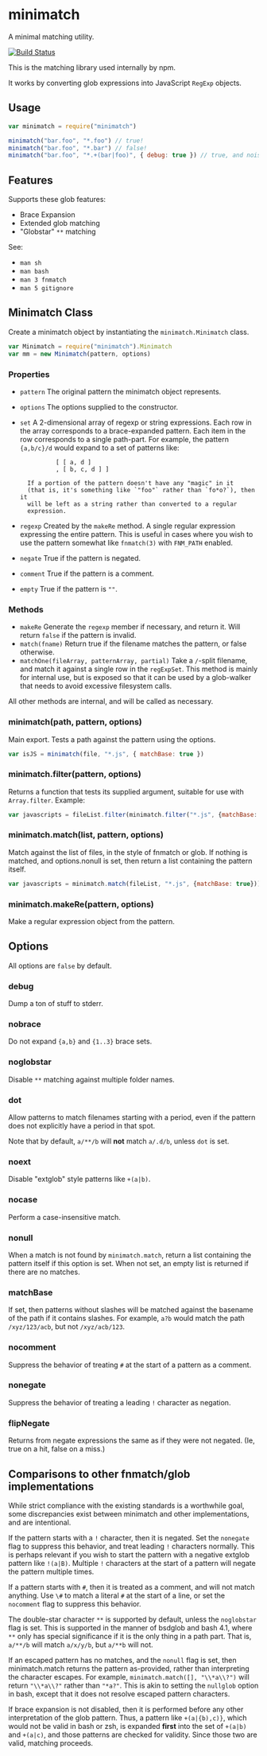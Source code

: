 # minimatch

A minimal matching utility.

[![Build Status](https://secure.travis-ci.org/isaacs/minimatch.svg)](http://travis-ci.org/isaacs/minimatch)


This is the matching library used internally by npm.

It works by converting glob expressions into JavaScript `RegExp`
objects.

## Usage

```javascript
var minimatch = require("minimatch")

minimatch("bar.foo", "*.foo") // true!
minimatch("bar.foo", "*.bar") // false!
minimatch("bar.foo", "*.+(bar|foo)", { debug: true }) // true, and noisy!
```

## Features

Supports these glob features:

* Brace Expansion
* Extended glob matching
* "Globstar" `**` matching

See:

* `man sh`
* `man bash`
* `man 3 fnmatch`
* `man 5 gitignore`

## Minimatch Class

Create a minimatch object by instantiating the `minimatch.Minimatch` class.

```javascript
var Minimatch = require("minimatch").Minimatch
var mm = new Minimatch(pattern, options)
```

### Properties

* `pattern` The original pattern the minimatch object represents.
* `options` The options supplied to the constructor.
* `set` A 2-dimensional array of regexp or string expressions.
	Each row in the
	array corresponds to a brace-expanded pattern.	Each item in the row
	corresponds to a single path-part.	For example, the pattern
	`{a,b/c}/d` would expand to a set of patterns like:

				[ [ a, d ]
				, [ b, c, d ] ]

		If a portion of the pattern doesn't have any "magic" in it
		(that is, it's something like `"foo"` rather than `fo*o?`), then it
		will be left as a string rather than converted to a regular
		expression.

* `regexp` Created by the `makeRe` method.	A single regular expression
	expressing the entire pattern.	This is useful in cases where you wish
	to use the pattern somewhat like `fnmatch(3)` with `FNM_PATH` enabled.
* `negate` True if the pattern is negated.
* `comment` True if the pattern is a comment.
* `empty` True if the pattern is `""`.

### Methods

* `makeRe` Generate the `regexp` member if necessary, and return it.
	Will return `false` if the pattern is invalid.
* `match(fname)` Return true if the filename matches the pattern, or
	false otherwise.
* `matchOne(fileArray, patternArray, partial)` Take a `/`-split
	filename, and match it against a single row in the `regExpSet`.	This
	method is mainly for internal use, but is exposed so that it can be
	used by a glob-walker that needs to avoid excessive filesystem calls.

All other methods are internal, and will be called as necessary.

### minimatch(path, pattern, options)

Main export.	Tests a path against the pattern using the options.

```javascript
var isJS = minimatch(file, "*.js", { matchBase: true })
```

### minimatch.filter(pattern, options)

Returns a function that tests its
supplied argument, suitable for use with `Array.filter`.	Example:

```javascript
var javascripts = fileList.filter(minimatch.filter("*.js", {matchBase: true}))
```

### minimatch.match(list, pattern, options)

Match against the list of
files, in the style of fnmatch or glob.	If nothing is matched, and
options.nonull is set, then return a list containing the pattern itself.

```javascript
var javascripts = minimatch.match(fileList, "*.js", {matchBase: true}))
```

### minimatch.makeRe(pattern, options)

Make a regular expression object from the pattern.

## Options

All options are `false` by default.

### debug

Dump a ton of stuff to stderr.

### nobrace

Do not expand `{a,b}` and `{1..3}` brace sets.

### noglobstar

Disable `**` matching against multiple folder names.

### dot

Allow patterns to match filenames starting with a period, even if
the pattern does not explicitly have a period in that spot.

Note that by default, `a/**/b` will **not** match `a/.d/b`, unless `dot`
is set.

### noext

Disable "extglob" style patterns like `+(a|b)`.

### nocase

Perform a case-insensitive match.

### nonull

When a match is not found by `minimatch.match`, return a list containing
the pattern itself if this option is set.	When not set, an empty list
is returned if there are no matches.

### matchBase

If set, then patterns without slashes will be matched
against the basename of the path if it contains slashes.	For example,
`a?b` would match the path `/xyz/123/acb`, but not `/xyz/acb/123`.

### nocomment

Suppress the behavior of treating `#` at the start of a pattern as a
comment.

### nonegate

Suppress the behavior of treating a leading `!` character as negation.

### flipNegate

Returns from negate expressions the same as if they were not negated.
(Ie, true on a hit, false on a miss.)


## Comparisons to other fnmatch/glob implementations

While strict compliance with the existing standards is a worthwhile
goal, some discrepancies exist between minimatch and other
implementations, and are intentional.

If the pattern starts with a `!` character, then it is negated.	Set the
`nonegate` flag to suppress this behavior, and treat leading `!`
characters normally.	This is perhaps relevant if you wish to start the
pattern with a negative extglob pattern like `!(a|B)`.	Multiple `!`
characters at the start of a pattern will negate the pattern multiple
times.

If a pattern starts with `#`, then it is treated as a comment, and
will not match anything.	Use `\#` to match a literal `#` at the
start of a line, or set the `nocomment` flag to suppress this behavior.

The double-star character `**` is supported by default, unless the
`noglobstar` flag is set.	This is supported in the manner of bsdglob
and bash 4.1, where `**` only has special significance if it is the only
thing in a path part.	That is, `a/**/b` will match `a/x/y/b`, but
`a/**b` will not.

If an escaped pattern has no matches, and the `nonull` flag is set,
then minimatch.match returns the pattern as-provided, rather than
interpreting the character escapes.	For example,
`minimatch.match([], "\\*a\\?")` will return `"\\*a\\?"` rather than
`"*a?"`.	This is akin to setting the `nullglob` option in bash, except
that it does not resolve escaped pattern characters.

If brace expansion is not disabled, then it is performed before any
other interpretation of the glob pattern.	Thus, a pattern like
`+(a|{b),c)}`, which would not be valid in bash or zsh, is expanded
**first** into the set of `+(a|b)` and `+(a|c)`, and those patterns are
checked for validity.	Since those two are valid, matching proceeds.
